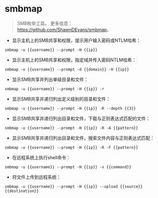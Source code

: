 # smbmap

> SMB枚举工具。
> 更多信息：<https://github.com/ShawnDEvans/smbmap>。

- 显示主机上的SMB共享和权限，提示用户输入密码或NTLM哈希：

`smbmap -u {{username}} --prompt -H {{ip}}`

- 显示主机上的SMB共享和权限，指定域并传入密码NTLM哈希：

`smbmap -u {{username}} --prompt -d {{domain}} -H {{ip}}`

- 显示SMB共享并列出单级目录和文件：

`smbmap -u {{username}} --prompt -H {{ip}} -r`

- 显示SMB共享并递归列出定义级别的目录和文件：

`smbmap -u {{username}} --prompt -H {{ip}} -R --depth {{3}}`

- 显示SMB共享并递归列出目录和文件，下载与正则表达式匹配的文件：

`smbmap -u {{username}} --prompt -H {{ip}} -R -A {{pattern}}`

- 显示SMB共享并递归列出目录和文件，搜索文件内容与正则表达式匹配：

`smbmap -u {{username}} --prompt -H {{ip}} -R -F {{pattern}}`

- 在远程系统上执行shell命令：

`smbmap -u {{username}} --prompt -H {{ip}} -x {{command}}`

- 将文件上传到远程系统：

`smbmap -u {{username}} --prompt -H {{ip}} --upload {{source}} {{destination}}`